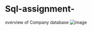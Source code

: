 # Sql-assignment-

overview of Company database
![image](file:///C:/Users/Vanshika/Downloads/Case%20study.png)
